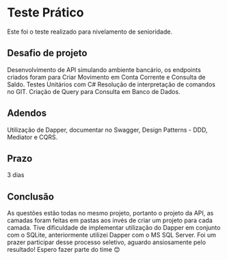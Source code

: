 # Teste Prático
Este foi o teste realizado para nivelamento de senioridade.

## Desafio de projeto
Desenvolvimento de API simulando ambiente bancário, os endpoints criados foram para Criar Movimento em Conta Corrente e Consulta de Saldo.
Testes Unitários com C#
Resolução de interpretação de comandos no GIT.
Criação de Query para Consulta em Banco de Dados.

## Adendos
Utilização de Dapper, documentar no Swagger, Design Patterns - DDD, Mediator e CQRS.

## Prazo
3 dias

## Conclusão
As questões estão todas no mesmo projeto, portanto o projeto da API, as camadas foram feitas em pastas aos invés de criar um projeto para cada camada. Tive dificuldade de implementar utilização do Dapper em conjunto com o SQLite, anteriormente utilizei Dapper com o MS SQL Server. Foi um prazer participar desse processo seletivo, aguardo ansiosamente pelo resultado! Espero fazer parte do time 😊



